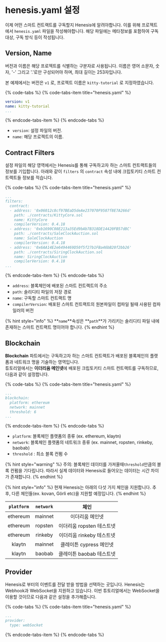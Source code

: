 # henesis.yaml 설정



이제 어떤 스마트 컨트랙트를 구독할지 Henesis에 알려야합니다. 이를 위해 프로젝트에서 `henesis.yaml` 파일을 작성해야합니다. 해당 파일에는 메타정보를 포함하여 구독 대상, 구독 방식 등이 작성됩니다.

## Version, Name

버전과 이름은 해당 프로젝트를 식별하는 구분자로 사용됩니다. 이름은 영어 소문자, 숫자, '-' 그리고 '.'로만 구성되어야 하며, 최대 길이는 253자입니다.

본 예제에서는 버전은 `v1` 로, 프로젝트 이름은 `kitty-tutorial` 로 지정하였습니다.

{% code-tabs %}
{% code-tabs-item title="henesis.yaml" %}
```yaml
version: v1
name: kitty-tutorial
...
```
{% endcode-tabs-item %}
{% endcode-tabs %}

* `version`: 설정 파일의 버전.
* `name`:  해당 프로젝트의 이름.

## Contract Filters

설정 파일의 해당 영역에서는 Henesis를 통해 구독하고자 하는 스마트 컨트랙트들의 정보를 기입합니다. 아래와 같이 `filters` 의 `contract` 속성 내에 크립토키티 스마트 컨트랙트들 정보를 적습니다.

{% code-tabs %}
{% code-tabs-item title="henesis.yaml" %}
```yaml
...
filters:
  contract:
  - address: '0x06012c8cf97BEaD5deAe237070F9587f8E7A266d'
    path: ./contracts/KittyCore.sol
    name: KittyCore
    compilerVersion: 0.4.18
  - address: '0xb1690C08E213a35Ed9bAb7B318DE14420FB57d8C'
    path: ./contracts/SaleClockAuction.sol
    name: SaleClockAuction 
    compilerVersion: 0.4.18
  - address: '0x6AA14E2e6494469D50f5f27b1FBa46bB20f2bb26'
    path: ./contracts/SiringClockAuction.sol
    name: SiringClockAuction 
    compilerVersion: 0.4.18
...
```
{% endcode-tabs-item %}
{% endcode-tabs %}

* `address`: 블록체인에 배포된 스마트 컨트랙트의 주소
* `path`: 솔리디티 파일의 저장 경로
* `name`: 구독할 스마트 컨트랙트 명
* `compilerVersion`: 배포된 스마트 컨트랙트의 원본파일이 컴파일 될때 사용된 컴파일러의 버전

{% hint style="info" %}
**`name`**속성은 **`path`**가 가리키는 솔리디티 파일 내에 존재하는 스마트 컨트랙트 명이어야 합니다.
{% endhint %}

## **Blockchain**

**Blockchain** 파트에서는 구독하고자 하는 스마트 컨트랙트가 배포된 블록체인의 플랫폼과 네트워크 명을 기술하는 영역입니다.  
튜토리얼에서는 **이더리움 메인넷**에 배포된 크립토키티 스마트 컨트랙트를 구독하므로, 다음과 같이 설정합니다.

{% code-tabs %}
{% code-tabs-item title="henesis.yaml" %}
```yaml
...
blockchain:
  platform: ethereum 
  network: mainnet
  threshold: 6
...
```
{% endcode-tabs-item %}
{% endcode-tabs %}

* `platform`: 블록체인 플랫폼의 종류 \(ex. ethereum, klaytn\) 
* `network`: 블록체인 플랫폼의 네트워크 종류 \(ex. mainnet, ropsten, rinkeby, baobab\)
* `threshold` : 최소 블록 컨펌 수

{% hint style="warning" %}
주의: 블록체인 데이터를 가져올때`threshold`만큼의 블록 컨펌을 기다립니다.  따라서 실제 데이터와 Henesis로 들어오는 데이터는 시간 차이가 존재합니다.
{% endhint %}

{% hint style="info" %}
현재 Henesis는 아래의 다섯 가지 체인을 지원합니다. 추후, 다른 체인들\(ex. kovan, Görli etc\)을 지원할 예정입니다.
{% endhint %}

| `platform` | `network` | 체인 |
| :---: | :---: | :---: |
| ethereum | mainnet | 이더리움 메인넷 |
| ethereum | ropsten | 이더리움 ropsten 테스트넷 |
| ethereum | rinkeby | 이더리움 rinkeby 테스트넷 |
| klaytn | mainnet | 클레이튼 cypress 메인넷 |
| klaytn | baobab | 클레이튼 baobab 테스트넷 |

## Provider

Henesis로 부터의 이벤트를 전달 받을 방법을 선택하는 곳입니다. Henesis는 Webhook과 WebSocket을 지원하고 있습니다. 이번 튜토리얼에서는 WebSocket을 이용할 것이므로 다음과 같은 설정을 추가해줍니다.

{% code-tabs %}
{% code-tabs-item title="henesis.yaml" %}
```yaml
...
provider:
  type: webSocket
```
{% endcode-tabs-item %}
{% endcode-tabs %}

